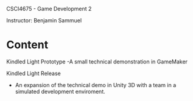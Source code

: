 CSCI4675 - Game Development 2

Instructor: Benjamin Sammuel

# Content

Kindled Light Prototype
-A small technical demonstration in GameMaker

Kindled Light Release
- An expansion of the technical demo in Unity 3D with a team in a simulated development enviroment.
